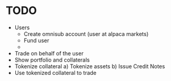 # TODO

- Users
  - Create omnisub account (user at alpaca markets)
  - Fund user
  - 
- Trade on behalf of the user
- Show portfolio and collaterals
- Tokenize collateral
  a) Tokenize assets
  b) Issue Credit Notes
- Use tokenized collateral to trade